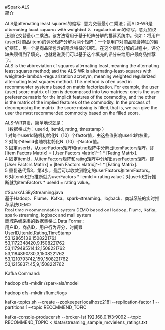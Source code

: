 #Spark-ALS  
简介  
  
ALS是alternating least squares的缩写 , 意为交替最小二乘法；而ALS-WR是alternating-least-squares with weighted-λ -regularization的缩写，意为加权正则化交替最小二乘法。该方法常用于基于矩阵分解的推荐系统中。例如：将用户(user)对商品(item)的评分矩阵分解为两个矩阵：一个是用户对商品隐含特征的偏好矩阵，另一个是商品所包含的隐含特征的矩阵。在这个矩阵分解的过程中，评分缺失项得到了填充，也就是说我们可以基于这个填充的评分来给用户最商品推荐了。    
ALS is the abbreviation of squares alternating least, meaning the alternating least squares method; and the ALS-WR is alternating-least-squares with weighted- lambda -regularization acronym, meaning weighted regularized alternating least squares method. This method is often used in recommender systems based on matrix factorization. For example, the user (user) score matrix of item is decomposed into two matrices: one is the user preference matrix for the implicit features of the commodity, and the other is the matrix of the implied features of the commodity. In the process of decomposing the matrix, the score missing is filled, that is, we can give the user the most recommended commodity based on the filled score.

ALS-WR算法，简单地说就是：  
（数据格式为：userId, itemId, rating, timestamp ）  
1 对每个userId随机初始化N（10）个factor值，由这些值影响userId的权重。  
2 对每个itemId也随机初始化N（10）个factor值。  
3 固定userId，从userFactors矩阵和rating矩阵中分解出itemFactors矩阵。即[Item Factors Matrix] = [User Factors Matrix]^-1 * [Rating Matrix].  
4 固定itemId，从itemFactors矩阵和rating矩阵中分解出userFactors矩阵。即[User Factors Matrix] = [Item Factors Matrix]^-1 * [Rating Matrix].  
5 重复迭代第3，第4步，最后可以收敛到稳定的userFactors和itemFactors。  
6 对itemId进行推断就为userFactors * itemId = rating value；对userId进行推断就为itemFactors * userId = rating value。  

#SparkALSByStreaming.java  
基于Hadoop、Flume、Kafka、spark-streaming、logback、商城系统的实时推荐系统DEMO  
Real time recommendation system DEMO based on Hadoop, Flume, Kafka, spark-streaming, logback and mall system  
商城系统采集的数据集格式 Data Format:  
用户ID，商品ID，用户行为评分，时间戳  
UserID,ItemId,Rating,TimeStamp  
53,1286513,9,1508221762  
53,1172348420,9,1508221762  
53,1179495514,12,1508221762  
53,1184890730,3,1508221762  
53,1210793742,159,1508221762  
53,1215837445,9,1508221762

Kafka Command:

hadoop dfs -mkdir /spark-als/model

hadoop dfs -mkdir /flume/logs

kafka-topics.sh  --create --zookeeper localhost:2181 --replication-factor 1 --partitions 1 --topic RECOMMEND_TOPIC

kafka-console-producer.sh --broker-list 192.168.0.193:9092 --topic RECOMMEND_TOPIC < /data/streaming_sample_movielens_ratings.txt
